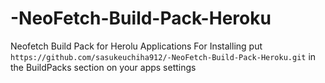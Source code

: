 # -NeoFetch-Build-Pack-Heroku
Neofetch Build Pack for Herolu Applications
For Installing put `https://github.com/sasukeuchiha912/-NeoFetch-Build-Pack-Heroku.git` in the BuildPacks section on your apps settings
